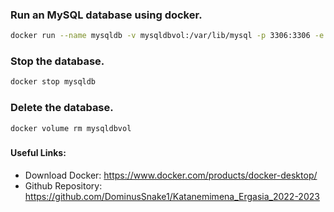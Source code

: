 ### Run an MySQL database using docker.

```bash
docker run --name mysqldb -v mysqldbvol:/var/lib/mysql -p 3306:3306 -e MYSQL_ROOT_PASSWORD=pass123 -e MYSQL_ROOT_HOST='%' --rm -d mysql:8
```

### Stop the database.
```bash
docker stop mysqldb
```

### Delete the database.
```bash
docker volume rm mysqldbvol
```
###

#### Useful Links:
* Download Docker: https://www.docker.com/products/docker-desktop/
* Github Repository: https://github.com/DominusSnake1/Katanemimena_Ergasia_2022-2023